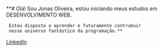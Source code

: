 **# Olá!
	 Sou Jonas Oliveira, estou iniciando meus estudos
	 em DESENVOLVIMENTO WEB.
	 
	 Estou disposto a aprender e futuramente contrubuir
	 nesse universo fantástico da programação.**
	 
[LinkedIn](https://www.linkedin.com/in/jonas-oliveira-abb55b212/)   
